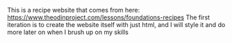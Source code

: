 This is a recipe website that comes from here: https://www.theodinproject.com/lessons/foundations-recipes
The first iteration is to create the website itself with just html, and I will style it and do more later on when I brush up on my skills
